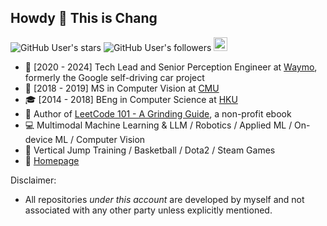 ## Howdy 👋 This is Chang

![GitHub User's stars](https://img.shields.io/github/stars/changgyhub?style=flat-square&logo=github)
![GitHub User's followers](https://img.shields.io/github/followers/changgyhub?style=flat-square&logo=github)
<a href="https://www.linkedin.com/in/changgy/" ><img src="https://img.shields.io/badge/LinkedIn-Follow_Chang_Gao-black?style=social&logo=linkedin" height="22"/> </a>

- 🚖 \[2020 - 2024\] Tech Lead and Senior Perception Engineer at [Waymo](https://www.waymo.com), formerly the Google self-driving car project
- 🏫 \[2018 - 2019\] MS in Computer Vision at [CMU](https://www.cmu.edu/)
- 🎓 \[2014 - 2018\] BEng in Computer Science at [HKU](https://hku.hk/)
- 📝 Author of [LeetCode 101 - A Grinding Guide](https://github.com/changgyhub/leetcode_101), a non-profit ebook
- 💻 Multimodal Machine Learning & LLM / Robotics / Applied ML / On-device ML / Computer Vision
- 🏀 Vertical Jump Training / Basketball / Dota2 / Steam Games
- 🏡 [Homepage](https://www.changgy.com/)

Disclaimer:
- All repositories *under this account* are developed by myself and not associated with any other party unless explicitly mentioned.

